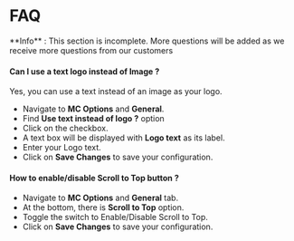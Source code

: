 # FAQ

<div class="alert alert-info">**Info** : This section is incomplete. More questions will be added as we receive more questions from our customers</div>

#### Can I use a text logo instead of Image ?

Yes, you can use a text instead of an image as your logo.

* Navigate to **MC Options** and **General**.
* Find **Use text instead of logo ?** option
* Click on the checkbox.
* A text box will be displayed with **Logo text** as its label.
* Enter your Logo text.
* Click on **Save Changes** to save your configuration.

#### How to enable/disable Scroll to Top button ?

* Navigate to **MC Options** and **General** tab.
* At the bottom, there is **Scroll to Top** option.
* Toggle the switch to Enable/Disable Scroll to Top.
* Click on **Save Changes** to save your configuration.
